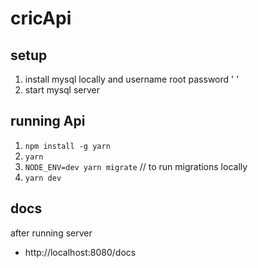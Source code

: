 # cricApi

## setup
1. install mysql locally and username root password ' '
2. start mysql server

## running Api
1. `npm install -g yarn`
2. `yarn`
3. `NODE_ENV=dev yarn migrate` // to run migrations locally
3. `yarn dev`

## docs
after running server
- http://localhost:8080/docs

